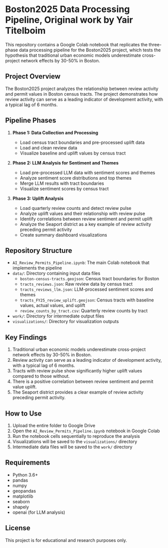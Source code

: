 # Boston2025 Data Processing Pipeline, Original work by Yair Titelboim

This repository contains a Google Colab notebook that replicates the three-phase data processing pipeline for the Boston2025 project, which tests the hypothesis that traditional urban economic models underestimate cross-project network effects by 30-50% in Boston.

## Project Overview

The Boston2025 project analyzes the relationship between review activity and permit values in Boston census tracts. The project demonstrates how review activity can serve as a leading indicator of development activity, with a typical lag of 6 months.

## Pipeline Phases

1. **Phase 1: Data Collection and Processing**

   - Load census tract boundaries and pre-processed uplift data
   - Load and clean review data
   - Visualize baseline and uplift values by census tract

2. **Phase 2: LLM Analysis for Sentiment and Themes**

   - Load pre-processed LLM data with sentiment scores and themes
   - Analyze sentiment score distributions and top themes
   - Merge LLM results with tract boundaries
   - Visualize sentiment scores by census tract

3. **Phase 3: Uplift Analysis**
   - Load quarterly review counts and detect review pulse
   - Analyze uplift values and their relationship with review pulse
   - Identify correlations between review sentiment and permit uplift
   - Analyze the Seaport district as a key example of review activity preceding permit activity
   - Create summary dashboard visualizations

## Repository Structure

- `AI_Review_Permits_Pipeline.ipynb`: The main Colab notebook that implements the pipeline
- `data/`: Directory containing input data files
  - `boston-census-tracts.geojson`: Census tract boundaries for Boston
  - `tracts_reviews.json`: Raw review data by census tract
  - `tracts_reviews_llm.json`: LLM-processed sentiment scores and themes
  - `tracts_FY25_review_uplift.geojson`: Census tracts with baseline values, actual values, and uplift
  - `review_counts_by_tract.csv`: Quarterly review counts by tract
- `work/`: Directory for intermediate output files
- `visualizations/`: Directory for visualization outputs

## Key Findings

1. Traditional urban economic models underestimate cross-project network effects by 30-50% in Boston.
2. Review activity can serve as a leading indicator of development activity, with a typical lag of 6 months.
3. Tracts with review pulse show significantly higher uplift values compared to those without.
4. There is a positive correlation between review sentiment and permit value uplift.
5. The Seaport district provides a clear example of review activity preceding permit activity.

## How to Use

1. Upload the entire folder to Google Drive
2. Open the `AI_Review_Permits_Pipeline.ipynb` notebook in Google Colab
3. Run the notebook cells sequentially to reproduce the analysis
4. Visualizations will be saved to the `visualizations/` directory
5. Intermediate data files will be saved to the `work/` directory

## Requirements

- Python 3.6+
- pandas
- numpy
- geopandas
- matplotlib
- seaborn
- shapely
- openai (for LLM analysis)

## License

This project is for educational and research purposes only.
